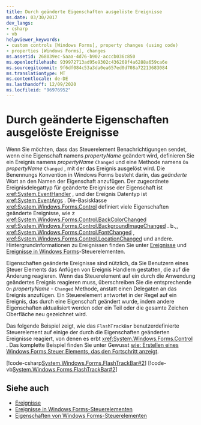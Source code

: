 ```yaml
---
title: Durch geänderte Eigenschaften ausgelöste Ereignisse
ms.date: 03/30/2017
dev_langs:
- csharp
- vb
helpviewer_keywords:
- custom controls [Windows Forms], property changes (using code)
- properties [Windows Forms], changes
ms.assetid: 268039ec-5aaa-4d76-b902-acccb036c850
ms.openlocfilehash: 939972713ad95e9302c436268f4a6288a659ca6e
ms.sourcegitcommit: 9f6df084c53a3da0ea657ed0d708a72213683084
ms.translationtype: MT
ms.contentlocale: de-DE
ms.lasthandoff: 12/09/2020
ms.locfileid: "96976952"
---
```

# <a name="property-changed-events"></a>Durch geänderte Eigenschaften ausgelöste Ereignisse

Wenn Sie möchten, dass das Steuerelement Benachrichtigungen sendet, wenn eine Eigenschaft namens *propertyName* geändert wird, definieren Sie ein Ereignis namens *propertyName* `Changed` und eine Methode namens `On` *propertyName* `Changed` , mit der das Ereignis ausgelöst wird. Die Benennungs Konvention in Windows Forms besteht darin, das *geänderte* Wort an den Namen der Eigenschaft anzufügen. Der zugeordnete Ereignisdelegattyp für geänderte Ereignisse der Eigenschaft ist <xref:System.EventHandler> , und der Ereignis Datentyp ist <xref:System.EventArgs> . Die-Basisklasse <xref:System.Windows.Forms.Control> definiert viele Eigenschaften geänderte Ereignisse, wie z <xref:System.Windows.Forms.Control.BackColorChanged> <xref:System.Windows.Forms.Control.BackgroundImageChanged> . b.,, <xref:System.Windows.Forms.Control.FontChanged> , <xref:System.Windows.Forms.Control.LocationChanged> und andere. Hintergrundinformationen zu Ereignissen finden Sie unter [Ereignisse](/dotnet/standard/events/index) und [Ereignisse in Windows Forms](events-in-windows-forms-controls.md)-Steuerelementen.  
  
 Eigenschaften geänderte Ereignisse sind nützlich, da Sie Benutzern eines Steuer Elements das Anfügen von Ereignis Handlern gestatten, die auf die Änderung reagieren. Wenn das Steuerelement auf ein durch die Anwendung geändertes Ereignis reagieren muss, überschreiben Sie die entsprechende `On` *propertyName* - `Changed` Methode, anstatt einen Delegaten an das Ereignis anzufügen. Ein Steuerelement antwortet in der Regel auf ein Ereignis, das durch eine Eigenschaft geändert wurde, indem andere Eigenschaften aktualisiert werden oder ein Teil oder die gesamte Zeichen Oberfläche neu gezeichnet wird.  
  
 Das folgende Beispiel zeigt, wie das `FlashTrackBar` benutzerdefinierte Steuerelement auf einige der durch die Eigenschaften geänderten Ereignisse reagiert, von denen es erbt <xref:System.Windows.Forms.Control> . Das komplette Beispiel finden Sie unter Gewusst [wie: Erstellen eines Windows Forms Steuer Elements, das den Fortschritt anzeigt](how-to-create-a-windows-forms-control-that-shows-progress.md).  
  
 [!code-csharp[System.Windows.Forms.FlashTrackBar#2](~/samples/snippets/csharp/VS_Snippets_Winforms/System.Windows.Forms.FlashTrackBar/CS/FlashTrackBar.cs#2)]
 [!code-vb[System.Windows.Forms.FlashTrackBar#2](~/samples/snippets/visualbasic/VS_Snippets_Winforms/System.Windows.Forms.FlashTrackBar/VB/FlashTrackBar.vb#2)]  
  
## <a name="see-also"></a>Siehe auch

- [Ereignisse](/dotnet/standard/events/index)
- [Ereignisse in Windows Forms-Steuerelementen](events-in-windows-forms-controls.md)
- [Eigenschaften von Windows Forms-Steuerelementen](properties-in-windows-forms-controls.md)
